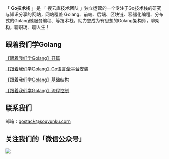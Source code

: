 「 **Go技术栈** 」是 「 搜云库技术团队 」独立运营的一个专注于Go技术栈的研究与知识分享的网站，网站覆盖 Golang、前端、后端、区块链、容器化编程、分布式的Golang微服务编程、等技术栈，助力您成为有思想的Golang架构师，聊架构，聊职场、聊人生！

## 跟着我们学Golang

[【跟着我们学Golang】开篇](https://gostack.souyunku.com/2019/04/11/study-golang-with-us/)

[【跟着我们学Golang】Go语言全平台安装](https://gostack.souyunku.com/2019/04/15/install-golang/)

[【跟着我们学Golang】基础结构](https://gostack.souyunku.com/2019/04/22/basic-knowledge/)

[【跟着我们学Golang】流程控制](https://gostack.souyunku.com/2019/04/29/if-for-switch-select/)

## 联系我们

邮箱：gostack@souyunku.com

## 关注我们的「微信公众号」

![](https://gostack.souyunku.com/images/blog/weixin.png)
